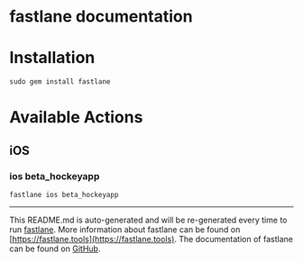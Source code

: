 fastlane documentation
================
# Installation
```
sudo gem install fastlane
```
# Available Actions
## iOS
### ios beta_hockeyapp
```
fastlane ios beta_hockeyapp
```


----

This README.md is auto-generated and will be re-generated every time to run [fastlane](https://fastlane.tools).
More information about fastlane can be found on [https://fastlane.tools](https://fastlane.tools).
The documentation of fastlane can be found on [GitHub](https://github.com/fastlane/fastlane/tree/master/fastlane).